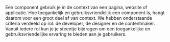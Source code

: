 <!-- @license CC0-1.0 -->

Een component gebruik je in de context van een pagina, website of applicatie. Hoe toegankelijk en gebruiksvriendelijk een component is, hangt daarom voor een groot deel af van context. We hebben onderstaande criteria verdeeld op rol: de developer, de designer en de contentmaker. Vanuit iedere rol kun je je steentje bijdragen om een toegankelijke en gebruiksvriendelijke ervaring te bieden aan je gebruikers.
